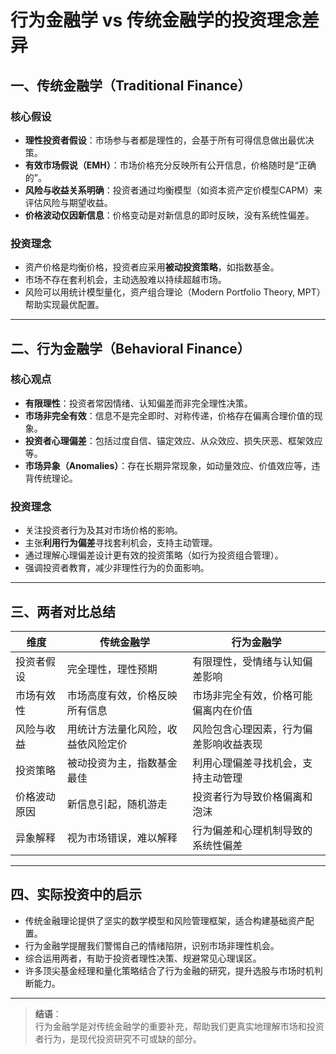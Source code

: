 # 行为金融学 vs 传统金融学的投资理念差异

## 一、传统金融学（Traditional Finance）

### 核心假设
- **理性投资者假设**：市场参与者都是理性的，会基于所有可得信息做出最优决策。
- **有效市场假说（EMH）**：市场价格充分反映所有公开信息，价格随时是“正确的”。
- **风险与收益关系明确**：投资者通过均衡模型（如资本资产定价模型CAPM）来评估风险与期望收益。
- **价格波动仅因新信息**：价格变动是对新信息的即时反映，没有系统性偏差。

### 投资理念
- 资产价格是均衡价格，投资者应采用**被动投资策略**，如指数基金。
- 市场不存在套利机会，主动选股难以持续超越市场。
- 风险可以用统计模型量化，资产组合理论（Modern Portfolio Theory, MPT）帮助实现最优配置。

---

## 二、行为金融学（Behavioral Finance）

### 核心观点
- **有限理性**：投资者常因情绪、认知偏差而非完全理性决策。
- **市场非完全有效**：信息不是完全即时、对称传递，价格存在偏离合理价值的现象。
- **投资者心理偏差**：包括过度自信、锚定效应、从众效应、损失厌恶、框架效应等。
- **市场异象（Anomalies）**：存在长期异常现象，如动量效应、价值效应等，违背传统理论。

### 投资理念
- 关注投资者行为及其对市场价格的影响。
- 主张**利用行为偏差**寻找套利机会，支持主动管理。
- 通过理解心理偏差设计更有效的投资策略（如行为投资组合管理）。
- 强调投资者教育，减少非理性行为的负面影响。

---

## 三、两者对比总结

| 维度             | 传统金融学                               | 行为金融学                             |
|------------------|----------------------------------------|--------------------------------------|
| 投资者假设       | 完全理性，理性预期                       | 有限理性，受情绪与认知偏差影响          |
| 市场有效性       | 市场高度有效，价格反映所有信息           | 市场非完全有效，价格可能偏离内在价值    |
| 风险与收益       | 用统计方法量化风险，收益依风险定价       | 风险包含心理因素，行为偏差影响收益表现  |
| 投资策略         | 被动投资为主，指数基金最佳               | 利用心理偏差寻找机会，支持主动管理      |
| 价格波动原因     | 新信息引起，随机游走                     | 投资者行为导致价格偏离和泡沫             |
| 异象解释         | 视为市场错误，难以解释                   | 行为偏差和心理机制导致的系统性偏差       |

---

## 四、实际投资中的启示

- 传统金融理论提供了坚实的数学模型和风险管理框架，适合构建基础资产配置。
- 行为金融学提醒我们警惕自己的情绪陷阱，识别市场非理性机会。
- 综合运用两者，有助于投资者理性决策、规避常见心理误区。
- 许多顶尖基金经理和量化策略结合了行为金融的研究，提升选股与市场时机判断能力。

---

> **结语**：  
> 行为金融学是对传统金融学的重要补充，帮助我们更真实地理解市场和投资者行为，是现代投资研究不可或缺的部分。

